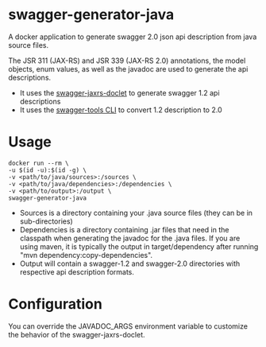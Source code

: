 # swagger-generator-java
A docker application to generate swagger 2.0 json api description from java source files.

The JSR 311 (JAX-RS) and JSR 339 (JAX-RS 2.0) annotations, the model objects, enum values, as well as the javadoc are used to generate
the api descriptions.

- It uses the [swagger-jaxrs-doclet](https://github.com/teamcarma/swagger-jaxrs-doclet) to generate swagger 1.2 api descriptions
- It uses the [swagger-tools CLI](https://www.npmjs.com/package/swagger-tools) to convert 1.2 description to 2.0

# Usage
    docker run --rm \
    -u $(id -u):$(id -g) \
    -v <path/to/java/sources>:/sources \
    -v <path/to/java/dependencies>:/dependencies \
    -v <path/to/output>:/output \
    swagger-generator-java

- Sources is a directory containing your .java source files (they can be in sub-directories)
- Dependencies is a directory containing .jar files that need in the classpath when generating the javadoc for the .java files.
If you are using maven, it is typically the output in target/dependency after running "mvn dependency:copy-dependencies".
- Output will contain a swagger-1.2 and swagger-2.0 directories with respective api description formats.

# Configuration
You can override the JAVADOC_ARGS environment variable to customize the behavior of the swagger-jaxrs-doclet.
